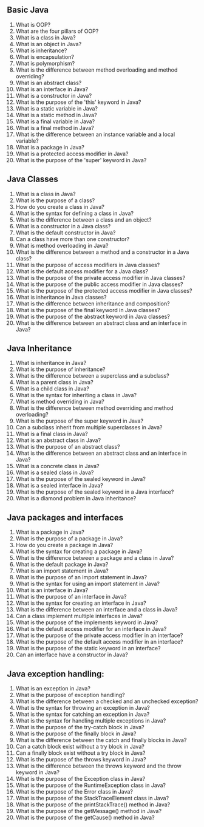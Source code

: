 ## Basic Java

1. What is OOP?
2. What are the four pillars of OOP?
3. What is a class in Java?
4. What is an object in Java?
5. What is inheritance?
6. What is encapsulation?
7. What is polymorphism?
8. What is the difference between method overloading and method overriding?
9. What is an abstract class?
10. What is an interface in Java?
11. What is a constructor in Java?
12. What is the purpose of the 'this' keyword in Java?
13. What is a static variable in Java?
14. What is a static method in Java?
15. What is a final variable in Java?
16. What is a final method in Java?
17. What is the difference between an instance variable and a local variable?
18. What is a package in Java?
19. What is a protected access modifier in Java?
20. What is the purpose of the 'super' keyword in Java?



## Java Classes

1. What is a class in Java?
2. What is the purpose of a class?
3. How do you create a class in Java?
4. What is the syntax for defining a class in Java?
5. What is the difference between a class and an object?
6. What is a constructor in a Java class?
7. What is the default constructor in Java?
8. Can a class have more than one constructor?
9. What is method overloading in Java?
10. What is the difference between a method and a constructor in a Java class?
11. What is the purpose of access modifiers in Java classes?
12. What is the default access modifier for a Java class?
13. What is the purpose of the private access modifier in Java classes?
14. What is the purpose of the public access modifier in Java classes?
15. What is the purpose of the protected access modifier in Java classes?
16. What is inheritance in Java classes?
17. What is the difference between inheritance and composition?
18. What is the purpose of the final keyword in Java classes?
19. What is the purpose of the abstract keyword in Java classes?
20. What is the difference between an abstract class and an interface in Java?


## Java Inheritance

1. What is inheritance in Java?
2. What is the purpose of inheritance?
3. What is the difference between a superclass and a subclass?
4. What is a parent class in Java?
5. What is a child class in Java?
6. What is the syntax for inheriting a class in Java?
7. What is method overriding in Java?
8. What is the difference between method overriding and method overloading?
9. What is the purpose of the super keyword in Java?
10. Can a subclass inherit from multiple superclasses in Java?
11. What is a final class in Java?
12. What is an abstract class in Java?
13. What is the purpose of an abstract class?
14. What is the difference between an abstract class and an interface in Java?
15. What is a concrete class in Java?
16. What is a sealed class in Java?
17. What is the purpose of the sealed keyword in Java?
18. What is a sealed interface in Java?
19. What is the purpose of the sealed keyword in a Java interface?
20. What is a diamond problem in Java inheritance?



## Java packages and interfaces

1. What is a package in Java?
2. What is the purpose of a package in Java?
3. How do you create a package in Java?
4. What is the syntax for creating a package in Java?
5. What is the difference between a package and a class in Java?
6. What is the default package in Java?
7. What is an import statement in Java?
8. What is the purpose of an import statement in Java?
9. What is the syntax for using an import statement in Java?
10. What is an interface in Java?
11. What is the purpose of an interface in Java?
12. What is the syntax for creating an interface in Java?
13. What is the difference between an interface and a class in Java?
14. Can a class implement multiple interfaces in Java?
15. What is the purpose of the implements keyword in Java?
16. What is the default access modifier for an interface in Java?
17. What is the purpose of the private access modifier in an interface?
18. What is the purpose of the default access modifier in an interface?
19. What is the purpose of the static keyword in an interface?
20. Can an interface have a constructor in Java?


## Java exception handling:

1. What is an exception in Java?
2. What is the purpose of exception handling?
3. What is the difference between a checked and an unchecked exception?
4. What is the syntax for throwing an exception in Java?
5. What is the syntax for catching an exception in Java?
6. What is the syntax for handling multiple exceptions in Java?
7. What is the purpose of the try-catch block in Java?
8. What is the purpose of the finally block in Java?
9. What is the difference between the catch and finally blocks in Java?
10. Can a catch block exist without a try block in Java?
11. Can a finally block exist without a try block in Java?
12. What is the purpose of the throws keyword in Java?
13. What is the difference between the throws keyword and the throw keyword in Java?
14. What is the purpose of the Exception class in Java?
15. What is the purpose of the RuntimeException class in Java?
16. What is the purpose of the Error class in Java?
17. What is the purpose of the StackTraceElement class in Java?
18. What is the purpose of the printStackTrace() method in Java?
19. What is the purpose of the getMessage() method in Java?
20. What is the purpose of the getCause() method in Java?














